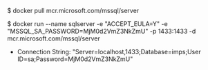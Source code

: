 $ docker pull mcr.microsoft.com/mssql/server

$ docker run --name sqlserver -e "ACCEPT_EULA=Y" -e "MSSQL_SA_PASSWORD=MjM0d2VmZ3NkZmU" -p 1433:1433 -d mcr.microsoft.com/mssql/server

- Connection String: "Server=localhost,1433;Database=imps;User ID=sa;Password=MjM0d2VmZ3NkZmU"